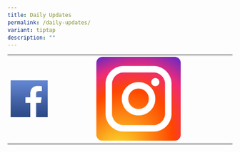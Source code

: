 ```yaml
---
title: Daily Updates
permalink: /daily-updates/
variant: tiptap
description: ""
---
```

<p></p>
<table style="minWidth: 75px">
<colgroup>
<col>
<col>
<col>
</colgroup>
<tbody>
<tr>
<th rowspan="1" colspan="1">
<div class="isomer-image-wrapper">
<img style="width: 100%" height="auto" width="100%" alt="" src="/images/facebook_icon.jpg">
</div>
</th>
<th rowspan="1" colspan="1"><a class="isomer-image-wrapper" href="https://www.instagram.com/moesingapore/"><img style="width: 50%;" height="auto" width="100%" alt="" src="/images/instagram_icon.png"></a>
</th>
<th rowspan="1" colspan="1">
<p></p>
</th>
</tr>
</tbody>
</table>
<p></p>